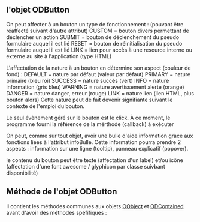 l'objet ODButton
----------------

On peut affecter à un bouton un type de fonctionnement : (pouvant être réaffecté suivant d'autre attribut)
    CUSTOM  = bouton divers permettant de déclencher un action
    SUBMIT  = bouton de déclenchement du pseudo formulaire auquel il est lié
    RESET   = bouton de réinitialisation du pseudo formulaire auquel il est lié
    LINK    = lien pour accès à une resource interne ou externe au site à l'application (type HTML)

L'affectation de la nature à un bouton en détermine son aspect (couleur de fond) :
    DEFAULT = nature par défaut (valeur par défaut)
    PRIMARY = nature primaire (bleu roi)
    SUCCESS = nature succès (vert)
    INFO    = nature information (gris bleu)
    WARNING = nature avertissement alerte (orange)
    DANGER  = nature danger, erreur (rouge)
    LINK    = nature lien (lien HTML, plus bouton alors)
Cette nature peut de fait devenir signifiante suivant le contexte de l'emploi du bouton.

Le seul évènement géré sur le bouton est le click. À ce moment, le programme fourni la référence de la mérthode (callback) à exécuter

On peut, comme sur tout objet, avoir une bulle d'aide information grâce aux fonctions liées à l'attribut infoBulle.
Cette information pourra prendre 2 aspects : information sur une ligne (tooltip), panneau explicatif (popover).

le contenu du bouton peut être texte (affectation d'un label) et/ou icône (affectation d'une font awesome / glyphicon par classe suivbant disponibilité)

Méthode de l'objet ODButton
---------------------------

Il contient les méthodes communes aux objets [OObject](OObject.md)  et [ODContained](ODContained.md) avant d'avoir des méthodes spéfifiques :
